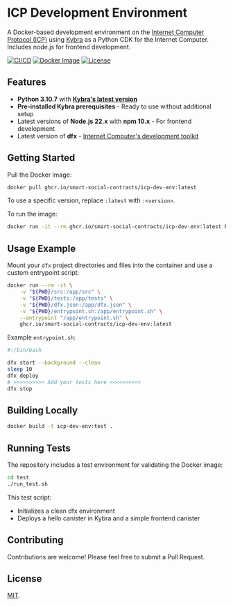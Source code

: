 # ICP Development Environment

A Docker-based development environment on the [Internet Computer Protocol (ICP)](https://internetcomputer.org) using [Kybra](https://github.com/demergent-labs/kybra) as a Python CDK for the Internet Computer. Includes node.js for frontend development.

[![CI/CD](https://github.com/smart-social-contracts/icp-dev-env/actions/workflows/ci.yml/badge.svg)](https://github.com/smart-social-contracts/icp-dev-env/actions)
[![Docker Image](https://img.shields.io/badge/docker-ghcr.io-blue.svg)](https://github.com/smart-social-contracts/icp-dev-env/pkgs/container/icp-dev-env)
[![License](https://img.shields.io/github/license/smart-social-contracts/icp-dev-env.svg)](https://github.com/smart-social-contracts/icp-dev-env/blob/main/LICENSE)

## Features

- **Python 3.10.7** with [**Kybra's latest version**](https://github.com/demergent-labs/kybra/releases)
- **Pre-installed Kybra prerequisites** - Ready to use without additional setup
- Latest versions of **Node.js 22.x** with **npm 10.x** - For frontend development
- Latest version of **dfx** - [Internet Computer's development toolkit](https://github.com/dfinity/sdk/releases)

## Getting Started

Pull the Docker image:
```bash
docker pull ghcr.io/smart-social-contracts/icp-dev-env:latest
```
To use a specific version, replace `:latest` with `:<version>`.

To run the image:

```bash
docker run -it --rm ghcr.io/smart-social-contracts/icp-dev-env:latest bash
```

## Usage Example

Mount your `dfx` project directories and files into the container and use a custom entrypoint script:

```bash
docker run --rm -it \
    -v "${PWD}/src:/app/src" \
    -v "${PWD}/tests:/app/tests" \
    -v "${PWD}/dfx.json:/app/dfx.json" \
    -v "${PWD}/entrypoint.sh:/app/entrypoint.sh" \
    --entrypoint "/app/entrypoint.sh" \
    ghcr.io/smart-social-contracts/icp-dev-env:latest
```

Example `entrypoint.sh`:

```bash
#!/bin/bash

dfx start --background --clean
sleep 10
dfx deploy
# >>>>>>>>>> Add your tests here <<<<<<<<<<
dfx stop
```

## Building Locally

```bash
docker build -t icp-dev-env:test .
```

## Running Tests

The repository includes a test environment for validating the Docker image:

```bash
cd test
./run_test.sh
```

This test script:

- Initializes a clean dfx environment
- Deploys a hello canister in Kybra and a simple frontend canister

## Contributing

Contributions are welcome! Please feel free to submit a Pull Request.

## License

[MIT](LICENSE).
